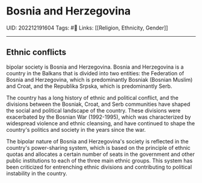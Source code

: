 # Bosnia and Herzegovina
UID: 202212191604
Tags: #🌱 
Links: [[Religion, Ethnicity, Gender]]

---
## Ethnic conflicts
bipolar society is Bosnia and Herzegovina. Bosnia and Herzegovina is a country in the Balkans that is divided into two entities: the Federation of Bosnia and Herzegovina, which is predominantly Bosniak (Bosnian Muslim) and Croat, and the Republika Srpska, which is predominantly Serb.

The country has a long history of ethnic and political conflict, and the divisions between the Bosniak, Croat, and Serb communities have shaped the social and political landscape of the country. These divisions were exacerbated by the Bosnian War (1992-1995), which was characterized by widespread violence and ethnic cleansing, and have continued to shape the country's politics and society in the years since the war.

The bipolar nature of Bosnia and Herzegovina's society is reflected in the country's power-sharing system, which is based on the principle of ethnic quotas and allocates a certain number of seats in the government and other public institutions to each of the three main ethnic groups. This system has been criticized for entrenching ethnic divisions and contributing to political instability in the country.